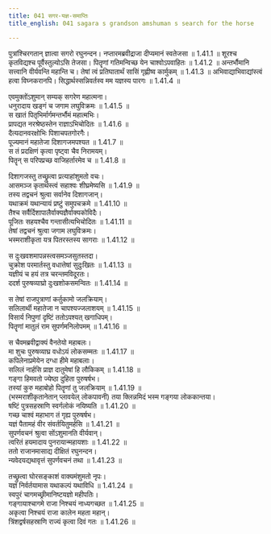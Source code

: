 ```yaml
---
title: 041 सगर-यज्ञ-समाप्तिः
title_english: 041 sagara s grandson amshuman s search for the horse

---
```

<div class="audioEmbed"  caption="श्रीराम-हरिसीताराममूर्ति-घनपाठिभ्यां वचनम्" src="https://archive.org/download/Ramayana-recitation-Sriram-harisItArAmamUrti-Ghanapaati-v2/Kanda_1/Kanda_1_BK-041-Sagara_Yagna_Parisamapthihi.mp3"></div>
पुत्रांश्चिरगतान् ज्ञात्वा सगरो रघुनन्दन।  
नप्तारमब्रवीद्राजा दीप्यमानं स्वतेजसा ॥ 1.41.1 ॥   
शूरश्च कृतविद्यश्च पूर्वैस्तुल्योऽसि तेजसा।  
पितॄणां गतिमन्विच्छ येन चाश्वोऽपवाहितः ॥ 1.41.2 ॥   
अन्तर्भौमानि सत्त्वानि वीर्यवन्ति महान्ति च।  
तेषां त्वं प्रतिघातार्थं सासिं गृह्णीष्व कार्मुकम् ॥ 1.41.3 ॥   
अभिवाद्याभिवाद्यांस्त्वं हत्वा विघ्नकरानपि।  
सिद्धार्थस्सन्निवर्तस्व मम यज्ञस्य पारगः ॥ 1.41.4 ॥   

एवमुक्तोंऽशुमान् सम्यक् सगरेण महात्मना।  
धनुरादाय खङ्गं च जगाम लघुविक्रमः ॥ 1.41.5 ॥   
स खातं पितृभिर्मार्गमन्तर्भौमं महात्मभिः।  
प्रापद्यत नरश्रेष्ठस्तेन राज्ञाऽभिचोदितः ॥ 1.41.6 ॥   
दैत्यदानवरक्षोभिः पिशाचपतगोरगैः।  
पूज्यमानं महातेजा दिशागजमपश्यत ॥ 1.41.7 ॥   
स तं प्रदक्षिणं कृत्वा पृष्ट्वा चैव निरामयम्।  
पितॄन् स परिपप्रच्छ वाजिहर्तारमेव च ॥ 1.41.8 ॥   

दिशागजस्तु तच्छ्रुत्वा प्रत्याहांशुमतो वचः।  
आसमञ्ज कृतार्थस्त्वं सहाश्वः शीघ्रमेष्यसि ॥ 1.41.9 ॥   
तस्य तद्वचनं श्रुत्वा सर्वानेव दिशागजान्।  
यथाक्रमं यथान्यायं प्रष्टुं समुपचक्रमे ॥ 1.41.10 ॥   
तैश्च सर्वैर्दिशापालैर्वाक्यज्ञैर्वाक्यकोविदैः।  
पूजितः सहयश्चैव गन्तासीत्यभिचोदितः ॥ 1.41.11 ॥   
तेषां तद्वचनं श्रुत्वा जगाम लघुविक्रमः।  
भस्मराशीकृता यत्र पितरस्तस्य सागराः ॥ 1.41.12 ॥   

स दुःखवशमापन्नस्त्वसमञ्जसुतस्तदा।  
चुक्रोश परमार्तस्तु वधात्तेषां सुदुःखितः ॥ 1.41.13 ॥   
यज्ञीयं च हयं तत्र चरन्तमविदूरतः।  
ददर्श पुरुषव्याघ्रो दुःखशोकसमन्वितः ॥ 1.41.14 ॥   

स तेषां राजपुत्राणां कर्तुकामो जलक्रियाम्।  
सलिलार्थी महातेजा न चापश्यज्जलाशयम् ॥ 1.41.15 ॥   
विसार्य निपुणां दृष्टिं ततोऽपश्यत् खगाधिपम्।  
पितॄणां मातुलं राम सुपर्णमनिलोपमम् ॥ 1.41.16 ॥   

स चैवमब्रवीद्वाक्यं वैनतेयो महाबलः।  
मा शुचः पुरुषव्याघ्र वधोऽयं लोकसम्मतः ॥ 1.41.17 ॥   
कपिलेनाप्रमेयेन दग्धा हीमे महाबलाः।  
सलिलं नार्हसि प्राज्ञ दातुमेषां हि लौकिकम् ॥ 1.41.18 ॥   
गङ्गा हिमवतो ज्येष्ठा दुहिता पुरुषर्षभ।  
तस्यां कुरु महाबोहो पितॄणां तु जलक्रियाम् ॥ 1.41.19 ॥   
(भस्मराशीकृतानेतान् प्लावयेल् लोकपावनी)
तया क्लिन्नमिदं भस्म गङ्गया लोककान्तया।  
षष्टिं पुत्रसहस्राणि स्वर्गलोकं नयिष्यति ॥ 1.41.20 ॥   
गच्छ चाश्वं महाभाग तं गृह्य पुरुषर्षभ।  
यज्ञं पैतामहं वीर संवर्तयितुमर्हसि ॥ 1.41.21 ॥   
सुपर्णवचनं श्रुत्वा सोंऽशुमानति वीर्यवान्।  
त्वरितं हयमादाय पुनरायान्महायशाः ॥ 1.41.22 ॥   
ततो राजानमासाद्य दीक्षितं रघुनन्दन।  
न्यवेदयद्यथावृत्तं सुपर्णवचनं तथा ॥ 1.41.23 ॥   

तच्छ्रुत्वा घोरसङ्काशं वाक्यमंशुमतो नृपः।  
यज्ञं निर्वर्तयामास यथाकल्पं यथाविधि ॥ 1.41.24 ॥   
स्वपुरं चागमच्छ्रीमानिष्टयज्ञो महीपतिः।  
गङ्गायाश्चागमे राजा निश्चयं नाध्यगच्छत ॥ 1.41.25 ॥   
अकृत्वा निश्चयं राजा कालेन महता महान्।  
त्रिंशद्वर्षसहस्राणि राज्यं कृत्वा दिवं गतः ॥ 1.41.26 ॥   